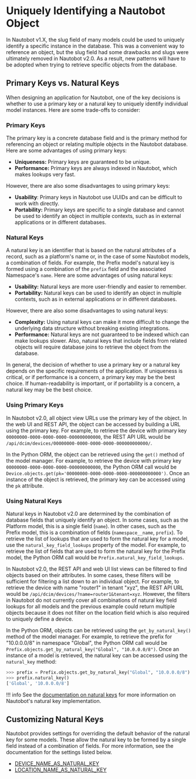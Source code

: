 # Uniquely Identifying a Nautobot Object

In Nautobot v1.X, the slug field of many models could be used to uniquely identify a specific instance in the database. This was a convenient way to reference an object, but the slug field had some drawbacks and slugs were ultimately removed in Nautobot v2.0. As a result, new patterns will have to be adopted when trying to retrieve specific objects from the database.

## Primary Keys vs. Natural Keys

When designing an application for Nautobot, one of the key decisions is whether to use a primary key or a natural key to uniquely identify individual model instances. Here are some trade-offs to consider:

### Primary Keys

The primary key is a concrete database field and is the primary method for referencing an object or relating multiple objects in the Nautobot database. Here are some advantages of using primary keys:

- **Uniqueness:** Primary keys are guaranteed to be unique.
- **Performance:** Primary keys are always indexed in Nautobot, which makes lookups very fast.

However, there are also some disadvantages to using primary keys:

- **Usability**: Primary keys in Nautobot use UUIDs and can be difficult to work with directly.
- **Portability:** Primary keys are specific to a single database and cannot be used to identify an object in multiple contexts, such as in external applications or in different databases.

### Natural Keys

A natural key is an identifier that is based on the natural attributes of a record, such as a platform's name or, in the case of some Nautobot models, a combination of fields. For example, the Prefix model's natural key is formed using a combination of the `prefix` field and the associated Namespace's `name`. Here are some advantages of using natural keys:

- **Usability:** Natural keys are more user-friendly and easier to remember.
- **Portability:** Natural keys can be used to identify an object in multiple contexts, such as in external applications or in different databases.

However, there are also some disadvantages to using natural keys:

- **Complexity:** Using natural keys can make it more difficult to change the underlying data structure without breaking existing integrations.
- **Performance:** Natural keys are not guaranteed to be indexed which can make lookups slower. Also, natural keys that include fields from related objects will require database joins to retrieve the object from the database.

In general, the decision of whether to use a primary key or a natural key depends on the specific requirements of the application. If uniqueness is critical, or if performance is a concern, a primary key may be the best choice. If human-readability is important, or if portability is a concern, a natural key may be the best choice.

### Using Primary Keys

In Nautobot v2.0, all object view URLs use the primary key of the object. In the web UI and REST API, the object can be accessed by building a URL using the primary key. For example, to retrieve the device with primary key `00000000-0000-0000-0000-000000000000`, the REST API URL would be `/api/dcim/devices/00000000-0000-0000-0000-000000000000/`.

In the Python ORM, the object can be retrieved using the `get()` method of the model manager. For example, to retrieve the device with primary key `00000000-0000-0000-0000-000000000000`, the Python ORM call would be `Device.objects.get(pk='00000000-0000-0000-0000-000000000000')`. Once an instance of the object is retrieved, the primary key can be accessed using the `pk` attribute.

### Using Natural Keys

Natural keys in Nautobot v2.0 are determined by the combination of database fields that uniquely identify an object. In some cases, such as the Platform model, this is a single field (`name`). In other cases, such as the Prefix model, this is a combination of fields (`namespace__name`, `prefix`). To retrieve the list of lookups that are used to form the natural key for a model, use the `natural_key_field_lookups` property of the model. For example, to retrieve the list of fields that are used to form the natural key for the Prefix model, the Python ORM call would be `Prefix.natural_key_field_lookups`.

In Nautobot v2.0, the REST API and web UI list views can be filtered to find objects based on their attributes. In some cases, these filters will be sufficient for filtering a list down to an individual object. For example, to retrieve the device with name "router1" in tenant "xyz", the REST API URL would be `/api/dcim/devices/?name=router1&tenant=xyz`. However, the filters in Nautobot do not currently cover all combinations of natural key field lookups for all models and the previous example could return multiple objects because it does not filter on the location field which is also required to uniquely define a device.

In the Python ORM, objects can be retrieved using the `get_by_natural_key()` method of the model manager. For example, to retrieve the prefix for "10.0.0.0/8" in namespace "Global", the Python ORM call would be `Prefix.objects.get_by_natural_key("Global", "10.0.0.0/8")`. Once an instance of a model is retrieved, the natural key can be accessed using the `natural_key` method:

```py
>>> prefix = Prefix.objects.get_by_natural_key("Global", "10.0.0.0/8")
>>> prefix.natural_key()
['Global', '10.0.0.0/8']
```

!!! info
    See the [documentation on natural keys](../../../../development/core/natural-keys.md) for more information on Nautobot's natural key implementation.

## Customizing Natural Keys

Nautobot provides settings for overriding the default behavior of the natural key for some models. These allow the natural key to be formed by a single field instead of a combination of fields. For more information, see the documentation for the settings listed below.

- [DEVICE_NAME_AS_NATURAL_KEY](../../../../user-guide/administration/configuration/optional-settings.md#device_name_as_natural_key)
- [LOCATION_NAME_AS_NATURAL_KEY](../../../../user-guide/administration/configuration/optional-settings.md#location_name_as_natural_key)

